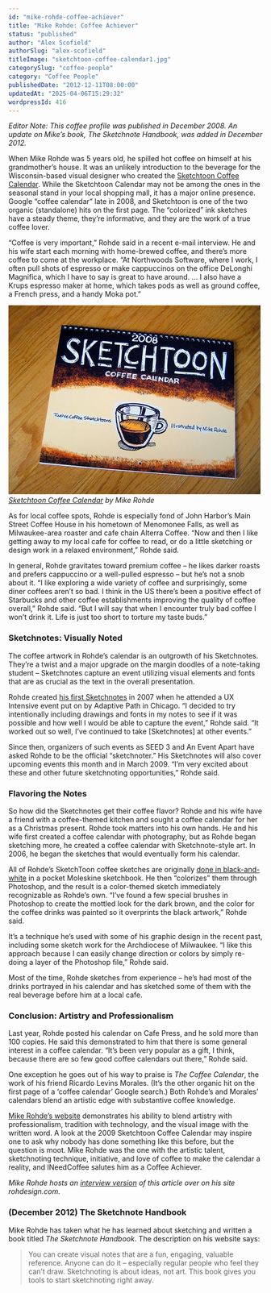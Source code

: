```yaml
---
id: "mike-rohde-coffee-achiever"
title: "Mike Rohde: Coffee Achiever"
status: "published"
author: "Alex Scofield"
authorSlug: "alex-scofield"
titleImage: "sketchtoon-coffee-calendar1.jpg"
categorySlug: "coffee-people"
category: "Coffee People"
publishedDate: "2012-12-11T08:00:00"
updatedAt: "2025-04-06T15:29:32"
wordpressId: 416
---
```


*Editor Note: This coffee profile was published in December 2008. An update on Mike’s book, The Sketchnote Handbook, was added in December 2012.*

When Mike Rohde was 5 years old, he spilled hot coffee on himself at his grandmother’s house. It was an unlikely introduction to the beverage for the Wisconsin-based visual designer who created the [Sketchtoon Coffee Calendar](http://ineedcoffee.com/creating-the-sketchtoon-coffee-calendar/). While the Sketchtoon Calendar may not be among the ones in the seasonal stand in your local shopping mall, it has a major online presence. Google “coffee calendar” late in 2008, and Sketchtoon is one of the two organic (standalone) hits on the first page. The “colorized” ink sketches have a steady theme, they’re informative, and they are the work of a true coffee lover.

“Coffee is very important,” Rohde said in a recent e-mail interview. He and his wife start each morning with home-brewed coffee, and there’s more coffee to come at the workplace. “At Northwoods Software, where I work, I often pull shots of espresso or make cappuccinos on the office DeLonghi Magnifica, which I have to say is great to have around. … I also have a Krups espresso maker at home, which takes pods as well as ground coffee, a French press, and a handy Moka pot.”

![sketchtoon coffee calendar](sketchtoon-coffee-calendar1.jpg)  
*[Sketchtoon Coffee Calendar](http://www.flickr.com/photos/rohdesign/2111160077/in/set-72157600161864325/) by Mike Rohde*

As for local coffee spots, Rohde is especially fond of John Harbor’s Main Street Coffee House in his hometown of Menomonee Falls, as well as Milwaukee-area roaster and cafe chain Alterra Coffee. “Now and then I like getting away to my local cafe for coffee to read, or do a little sketching or design work in a relaxed environment,” Rohde said.

In general, Rohde gravitates toward premium coffee – he likes darker roasts and prefers cappuccino or a well-pulled espresso – but he’s not a snob about it. “I like exploring a wide variety of coffee and surprisingly, some diner coffees aren’t so bad. I think in the US there’s been a positive effect of Starbucks and other coffee establishments improving the quality of coffee overall,” Rohde said. “But I will say that when I encounter truly bad coffee I won’t drink it. Life is just too short to torture my taste buds.”

### Sketchnotes: Visually Noted

The coffee artwork in Rohde’s calendar is an outgrowth of his Sketchnotes. They’re a twist and a major upgrade on the margin doodles of a note-taking student – Sketchnotes capture an event utilizing visual elements and fonts that are as crucial as the text in the overall presentation.

Rohde created [his first Sketchnotes](http://www.flickr.com/photos/rohdesign/sets/72157600139569147/) in 2007 when he attended a UX Intensive event put on by Adaptive Path in Chicago. “I decided to try intentionally including drawings and fonts in my notes to see if it was possible and how well I would be able to capture the event,” Rohde said. “It worked out so well, I’ve continued to take \[Sketchnotes\] at other events.”

Since then, organizers of such events as SEED 3 and An Event Apart have asked Rohde to be the official “sketchnoter.” His Sketchnotes will also cover upcoming events this month and in March 2009. “I’m very excited about these and other future sketchnoting opportunities,” Rohde said.

### Flavoring the Notes

So how did the Sketchnotes get their coffee flavor? Rohde and his wife have a friend with a coffee-themed kitchen and sought a coffee calendar for her as a Christmas present. Rohde took matters into his own hands. He and his wife first created a coffee calendar with photography, but as Rohde began sketching more, he created a coffee calendar with Sketchnote-style art. In 2006, he began the sketches that would eventually form his calendar.

All of Rohde’s SketchToon coffee sketches are originally [done in black-and-white](http://www.flickr.com/photos/rohdesign/2059959887) in a pocket Moleskine sketchbook. He then “colorizes” them through Photoshop, and the result is a color-themed sketch immediately recognizable as Rohde’s own. “I’ve found a few special brushes in Photoshop to create the mottled look for the dark brown, and the color for the coffee drinks was painted so it overprints the black artwork,” Rohde said.

It’s a technique he’s used with some of his graphic design in the recent past, including some sketch work for the Archdiocese of Milwaukee. “I like this approach because I can easily change direction or colors by simply re-doing a layer of the Photoshop file,” Rohde said.

Most of the time, Rohde sketches from experience – he’s had most of the drinks portrayed in his calendar and has sketched some of them with the real beverage before him at a local cafe.

### Conclusion: Artistry and Professionalism

Last year, Rohde posted his calendar on Cafe Press, and he sold more than 100 copies. He said this demonstrated to him that there is some general interest in a coffee calendar. “It’s been very popular as a gift, I think, because there are so few good coffee calendars out there,” Rohde said.

One exception he goes out of his way to praise is *The Coffee Calendar*, the work of his friend Ricardo Levins Morales. (It’s the other organic hit on the first page of a ‘coffee calendar’ Google search.) Both Rohde’s and Morales’ calendars blend an artistic edge with substantive coffee knowledge.

[Mike Rohde’s website](https://rohdesign.com/) demonstrates his ability to blend artistry with professionalism, tradition with technology, and the visual image with the written word. A look at the 2009 Sketchtoon Coffee Calendar may inspire one to ask why nobody has done something like this before, but the question is moot. Mike Rohde was the one with the artistic talent, sketchnoting technique, initiative, and love of coffee to make the calendar a reality, and INeedCoffee salutes him as a Coffee Achiever.

*Mike Rohde hosts an [interview version](https://rohdesign.com/weblog/2008/12/2/coffee-achiever-interview-at-ineedcoffeecom.html) of this article over on his site rohdesign.com.*

### (December 2012) The Sketchnote Handbook

Mike Rohde has taken what he has learned about sketching and written a book titled *The Sketchnote Handbook*. The description on his website says:

> You can create visual notes that are a fun, engaging, valuable reference. Anyone can do it – especially regular people who feel they can’t draw. Sketchnoting is about ideas, not art. This book gives you tools to start sketchnoting right away.
